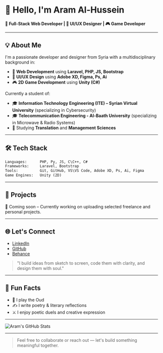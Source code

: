 # 👋 Hello, I'm Aram Al-Hussein

**🎯 Full-Stack Web Developer | 🎨 UI/UX Designer | 🎮 Game Developer**

---

## 💡 About Me

I'm a passionate developer and designer from Syria with a multidisciplinary background in:
- 🧠 **Web Development** using **Laravel, PHP, JS, Bootstrap**
- 🎨 **UI/UX Design** using **Adobe XD, Figma, Ps, Ai**
- 🎮 **2D Game Development** using **Unity (C#)**

Currently a student of:
- 🎓 **Information Technology Engineering (ITE) – Syrian Virtual University** (specializing in Cybersecurity)
- 🎓 **Telecommunication Engineering - Al-Baath University** (specializing in Microwave & Radio Systems)
- 📘 Studying **Translation** and **Management Sciences**

---

## 🛠️ Tech Stack

```txt
Languages:      PHP, Py, JS, C\C++, C#
Frameworks:     Laravel, Bootstrap
Tools:          Git, GitHub, VS\VS Code, Adobe XD, Ps, Ai, Figma
Game Engines:   Unity (2D)
```

---

## 📌 Projects

🚧 Coming soon – Currently working on uploading selected freelance and personal projects.

---

## 🌐 Let's Connect

- [LinkedIn](https://www.linkedin.com/in/aram-al-hussein)
- [GitHub](https://github.com/AramAlHussein)
- [Behance](https://www.behance.net/)

> "I build ideas from sketch to screen, code them with clarity, and design them with soul."

---

## 🧩 Fun Facts

- 🎼 I play the Oud
- ✍️ I write poetry & literary reflections
- ⚔️ I enjoy poetic duels and creative expression

---

![Aram's GitHub Stats](https://github-readme-stats.vercel.app/api?username=AramAlHussein&show_icons=true&theme=radical)

---

> Feel free to collaborate or reach out — let's build something meaningful together.
